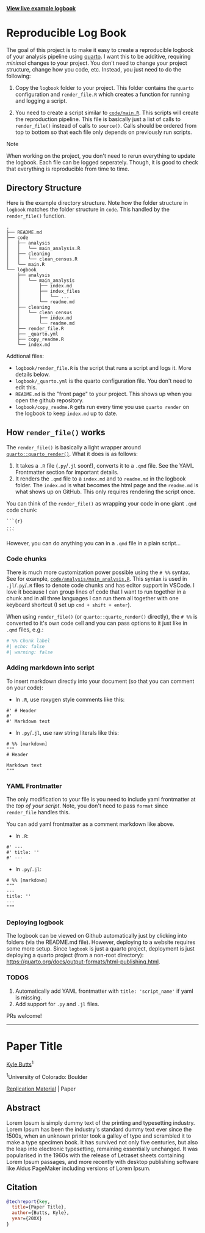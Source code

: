 <div class="center">
  <a href='https://kylebutts.github.io/repro_project'><b>View live example logbook</b></a>
</div>

# Reproducible Log Book

The goal of this project is to make it easy to create a reproducible logbook of your analysis pipeline using [quarto](https://quarto.org/). I want this to be additive, requiring *minimal* changes to your project. You don't need to change your project structure, change how you code, etc. Instead, you just need to do the following:

1. Copy the `logbook` folder to your project. This folder contains the `quarto` configuration and `render_file.R` which creates a function for running and logging a script. 

2. You need to create a script similar to [`code/main.R`](https://github.com/kylebutts/repro_project/blob/main/code/main.R). This scripts will create the reproduction pipeline. This file is basically just a list of calls to `render_file()` instead of calls to `source()`. Calls should be ordered from top to bottom so that each file only depends on previously run scripts. 

>[!NOTE]
> When working on the project, you don't need to rerun everything to update the logbook. Each file can be logged seperately. Though, it is good to check that everything is reproducible from time to time. 


## Directory Structure

Here is the example directory structure. Note how the folder structure in `logbook` matches the folder structure in `code`. This handled by the `render_file()` function. 

```
.
├── README.md
├── code
│   ├── analysis
│   │   └── main_analysis.R
│   ├── cleaning
│   │   └── clean_census.R
│   └── main.R
└── logbook
    ├── analysis
    │   └── main_analysis
    │       ├── index.md
    │       ├── index_files
    │       │   └── ...
    │       └── readme.md
    ├── cleaning
    │   └── clean_census
    │       ├── index.md
    │       └── readme.md
    ├── render_file.R
    ├── _quarto.yml
    ├── copy_readme.R
    └── index.md
```

Addtional files:
- `logbook/render_file.R` is the script that runs a script and logs it. More details below.
- `logbook/_quarto.yml` is the quarto configuration file. You don't need to edit this.
- `README.md` is the "front page" to your project. This shows up when you open the github repository. 
- `logbook/copy_readme.R` gets run every time you use `quarto render` on the logbook to keep `index.md` up to date.


## How `render_file()` works

The `render_file()` is basically a light wrapper around [`quarto::quarto_render()`](https://quarto.org/docs/prerelease/1.4/script.html). What it does is as follows:

1. It takes a `.R` file (`.py`/`.jl` soon!), converts it to a `.qmd` file. See the YAML Frontmatter section for important details.
2. It renders the `.qmd` file to a `index.md` and to `readme.md` in the logbook folder. The `index.md` is what becomes the html page and the `readme.md` is what shows up on GitHub. This only requires rendering the script once.

You can think of the `render_file()` as wrapping your code in one giant `.qmd` code chunk: 
`````
```{r}
...
```
`````

However, you can do anything you can in a `.qmd` file in a plain script... 

### Code chunks

There is much more customization power possible using the `# %%` syntax. See for example, [`code/analysis/main_analysis.R`](https://github.com/kylebutts/repro_project/blob/main/code/analysis/main_analysis.R). This syntax is used in `.jl`/`.py`/`.R` files to denote code chunks and has editor support in VSCode. I love it because I can group lines of code that I want to run together in a chunk and in all three languages I can run them all together with one keyboard shortcut (I set up `cmd + shift + enter`).

When using `render_file()` (or `quarto::quarto_render()` directly), the `# %%` is converted to it's own code cell and you can pass options to it just like in `.qmd` files, e.g.:
```r
# %% Chunk label
#| echo: false
#| warning: false
```

### Adding markdown into script

To insert markdown directly into your document (so that you can comment on your code):

- In `.R`, use roxygen style comments like this:
```
#' # Header
#'
#' Markdown text
```

- In `.py`/`.jl`, use raw string literals like this:
```
# %% [markdown]
"""
# Header

Markdown text
"""
```


### YAML Frontmatter
The only modification to your file is you need to include yaml frontmatter at the *top of your script*. Note, you don't need to pass `format` since `render_file` handles this. 

You can add yaml frontmatter as a comment markdown like above. 

- In `.R`: 
```
#' ---
#' title: ''
#' ---
```

- In `.py`/`.jl`:
```
# %% [markdown]
"""
---
title: ''
---
"""
```


### Deploying logbook

The logbook can be viewed on Github automatically just by clicking into folders (via the README.md file). However, deploying to a website requires some more setup. Since `logbook` is just a quarto project, deployment is just deploying a quarto project (from a non-root directory): https://quarto.org/docs/output-formats/html-publishing.html.


### TODOS

1. Automatically add YAML frontmatter with `title: 'script_name'` if yaml is missing.
2. Add support for `.py` and `.jl` files.

PRs welcome!


---
# Paper Title

[Kyle Butts](https://www.kylebutts.com/)<sup>1</sup>

<sup>1</sup>University of Colorado: Boulder

[Replication Material]() | Paper


## Abstract

Lorem Ipsum is simply dummy text of the printing and typesetting industry. Lorem Ipsum has been the industry's standard dummy text ever since the 1500s, when an unknown printer took a galley of type and scrambled it to make a type specimen book. It has survived not only five centuries, but also the leap into electronic typesetting, remaining essentially unchanged. It was popularised in the 1960s with the release of Letraset sheets containing Lorem Ipsum passages, and more recently with desktop publishing software like Aldus PageMaker including versions of Lorem Ipsum.

## Citation

```bib
@techreport{key,
  title={Paper Title},
  author={Butts, Kyle},
  year={20XX}
}
```


